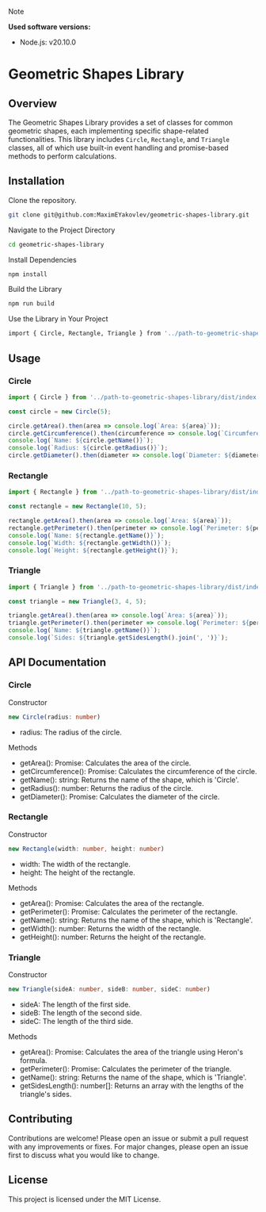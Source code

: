 > [!NOTE]
> **Used software versions:**
> - Node.js: v20.10.0

# Geometric Shapes Library

## Overview
The Geometric Shapes Library provides a set of classes for common geometric shapes, each implementing specific shape-related functionalities. This library includes `Circle`, `Rectangle`, and `Triangle` classes, all of which use built-in event handling and promise-based methods to perform calculations.

## Installation

Clone the repository.
```bash
git clone git@github.com:MaximEYakovlev/geometric-shapes-library.git
```

Navigate to the Project Directory
```bash
cd geometric-shapes-library
```

Install Dependencies
```bash
npm install
```

Build the Library
```bash
npm run build
```

Use the Library in Your Project
```bash
import { Circle, Rectangle, Triangle } from '../path-to-geometric-shapes-library/dist/index';
```

## Usage

### Circle
```ts
import { Circle } from '../path-to-geometric-shapes-library/dist/index';

const circle = new Circle(5);

circle.getArea().then(area => console.log(`Area: ${area}`));
circle.getCircumference().then(circumference => console.log(`Circumference: ${circumference}`));
console.log(`Name: ${circle.getName()}`);
console.log(`Radius: ${circle.getRadius()}`);
circle.getDiameter().then(diameter => console.log(`Diameter: ${diameter}`));
```

### Rectangle
```ts
import { Rectangle } from '../path-to-geometric-shapes-library/dist/index';

const rectangle = new Rectangle(10, 5);

rectangle.getArea().then(area => console.log(`Area: ${area}`));
rectangle.getPerimeter().then(perimeter => console.log(`Perimeter: ${perimeter}`));
console.log(`Name: ${rectangle.getName()}`);
console.log(`Width: ${rectangle.getWidth()}`);
console.log(`Height: ${rectangle.getHeight()}`);
```

### Triangle
```ts
import { Triangle } from '../path-to-geometric-shapes-library/dist/index';

const triangle = new Triangle(3, 4, 5);

triangle.getArea().then(area => console.log(`Area: ${area}`));
triangle.getPerimeter().then(perimeter => console.log(`Perimeter: ${perimeter}`));
console.log(`Name: ${triangle.getName()}`);
console.log(`Sides: ${triangle.getSidesLength().join(', ')}`);
```

## API Documentation
### Circle
Constructor
```ts
new Circle(radius: number)
```
* radius: The radius of the circle.

Methods
* getArea(): Promise<number>: Calculates the area of the circle.
* getCircumference(): Promise<number>: Calculates the circumference of the circle.
* getName(): string: Returns the name of the shape, which is 'Circle'.
* getRadius(): number: Returns the radius of the circle.
* getDiameter(): Promise<number>: Calculates the diameter of the circle.

### Rectangle
Constructor
```ts
new Rectangle(width: number, height: number)
```
* width: The width of the rectangle.
* height: The height of the rectangle.

Methods
* getArea(): Promise<number>: Calculates the area of the rectangle.
* getPerimeter(): Promise<number>: Calculates the perimeter of the rectangle.
* getName(): string: Returns the name of the shape, which is 'Rectangle'.
* getWidth(): number: Returns the width of the rectangle.
* getHeight(): number: Returns the height of the rectangle.

### Triangle
Constructor
```ts
new Triangle(sideA: number, sideB: number, sideC: number)
```
* sideA: The length of the first side.
* sideB: The length of the second side.
* sideC: The length of the third side.

Methods
* getArea(): Promise<number>: Calculates the area of the triangle using Heron's formula.
* getPerimeter(): Promise<number>: Calculates the perimeter of the triangle.
* getName(): string: Returns the name of the shape, which is 'Triangle'.
* getSidesLength(): number[]: Returns an array with the lengths of the triangle's sides.

## Contributing
Contributions are welcome! Please open an issue or submit a pull request with any improvements or fixes. For major changes, please open an issue first to discuss what you would like to change.

## License
This project is licensed under the MIT License.
